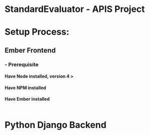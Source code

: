 # StandardEvaluator - APIS Project

# Setup Process:
## Ember Frontend
### - Prerequisite
####  Have Node installed, version 4 >
####  Have NPM installed
####  Have Ember installed

```npm install -g ember-cli
```


# Python Django Backend
